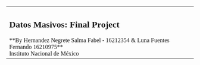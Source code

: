<table>
<td style="font-size:% ;font-family: Times New Roman"; aling="center" colspan="2"> 
<h2> Datos Masivos: Final Project</h2>
**By Hernandez Negrete Salma Fabel - 16212354 & Luna Fuentes Fernando 16210975**
<br>
Instituto Nacional de México


